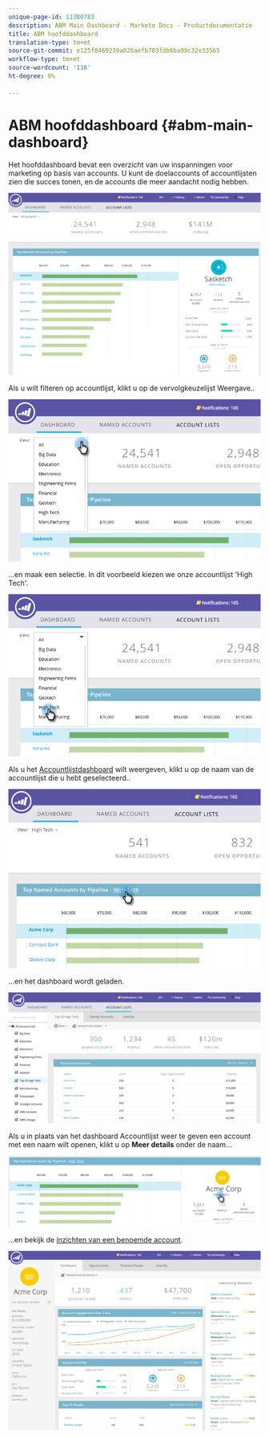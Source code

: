 ```yaml
---
unique-page-id: 11380783
description: ABM Main Dashboard - Marketo Docs - Productdocumentatie
title: ABM hoofddashboard
translation-type: tm+mt
source-git-commit: e125f8469239a026aefb703fdb6ba99c32e33565
workflow-type: tm+mt
source-wordcount: '116'
ht-degree: 0%

---
```



# ABM hoofddashboard {#abm-main-dashboard}

Het hoofddashboard bevat een overzicht van uw inspanningen voor marketing op basis van accounts. U kunt de doelaccounts of accountlijsten zien die succes tonen, en de accounts die meer aandacht nodig hebben.

![](assets/one.png)

Als u wilt filteren op accountlijst, klikt u op de vervolgkeuzelijst Weergave..

![](assets/two.png)

...en maak een selectie. In dit voorbeeld kiezen we onze accountlijst &#39;High Tech&#39;.

![](assets/three.png)

Als u het [Accountlijstdashboard](/help/marketo/product-docs/account-based-marketing/measure/account-list-insights.md#account-list-dashboard) wilt weergeven, klikt u op de naam van de accountlijst die u hebt geselecteerd..

![](assets/four.png)

...en het dashboard wordt geladen.

![](assets/five.png)

Als u in plaats van het dashboard Accountlijst weer te geven een account met een naam wilt openen, klikt u op **Meer details** onder de naam...

![](assets/six.png)

...en bekijk de [inzichten van een benoemde account](/help/marketo/product-docs/account-based-marketing/measure/named-account-insights.md).

![](assets/seven.png)
